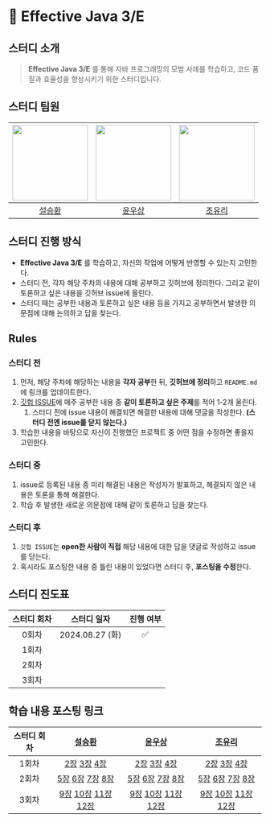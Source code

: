 # 📖 Effective Java 3/E
## 스터디 소개
> **Effective Java 3/E** 를 통해 자바 프로그래밍의 모범 사례를 학습하고, 코드 품질과 효율성을 향상시키기 위한 스터디입니다.

## 스터디 팀원
| [<img src="https://avatars.githubusercontent.com/u/128975440?v=4" width="150px">](https://github.com/SH-Seol) | [<img src="https://avatars.githubusercontent.com/u/68385605?v=4" width="150px">](https://github.com/Ywoosang) | [<img src="https://avatars.githubusercontent.com/u/113884028?v=4" width="150px">](https://github.com/jorippppong) |
| :---: | :---: | :---: |
| [설승환](https://github.com/SH-Seol) | [윤우상](https://github.com/Ywoosang) | [조유리](https://github.com/jorippppong) |

## 스터디 진행 방식
- **Effective Java 3/E** 를 학습하고, 자신의 작업에 어떻게 반영할 수 있는지 고민한다.
- 스터디 전, 각자 해당 주차의 내용에 대해 공부하고 깃허브에 정리한다. 그리고 같이 토론하고 싶은 내용을 깃허브 issue에 올린다.
- 스터디 때는 공부한 내용과 토론하고 싶은 내용 등을 가지고 공부하면서 발생한 의문점에 대해 논의하고 답을 찾는다.

## Rules
### 스터디 전
1. 먼저, 해당 주차에 해당하는 내용을 **각자 공부**한 뒤, **깃허브에 정리**하고 `README.md` 에 링크를 업데이트한다.
2. [깃헙 ISSUE](https://github.com/Backend-CS-Interview/Technical-Note/issues)에  매주 공부한 내용 중 **같이 토론하고 싶은 주제**를 적어 1-2개 올린다.
    1. 스터디 전에 issue 내용이 해결되면 해결한 내용에 대해 댓글을 작성한다. **(스터디 전엔 issue를 닫지 않는다.)**
3. 학습한 내용을 바탕으로 자신이 진행했던 프로젝트 중 어떤 점을 수정하면 좋을지 고민한다.

### 스터디 중
1. issue로 등록된 내용 중 미리 해결된 내용은 작성자가 발표하고, 해결되지 않은 내용은 토론을 통해 해결한다.
2. 학습 후 발생한 새로운 의문점에 대해 같이 토론하고 답을 찾는다.

### 스터디 후
1. `깃헙 ISSUE`는 **open한 사람이 직접** 해당 내용에 대한 답을 댓글로 작성하고 issue를 닫는다.
2. 혹시라도 포스팅한 내용 중 틀린 내용이 있었다면 스터디 후, **포스팅을 수정**한다.

## 스터디 진도표
| 스터디 회차 | 스터디 일자 | 진행 여부 |
| :---: | :---: | :---: |
| 0회차 | 2024.08.27 (화) | ✅ |
| 1회차 |  |  |
| 2회차 |  |  |
| 3회차 |  |  |

## 학습 내용 포스팅 링크
| 스터디 회차 | [설승환](https://github.com/SH-Seol) | [윤우상](https://github.com/Ywoosang) | [조유리](https://github.com/jorippppong) |
| :---: | :---: | :---: | :---: |
| 1회차 | [2장]() [3장]() [4장]() | [2장]() [3장]() [4장]() | [2장]() [3장]() [4장]() |
| 2회차 | [5장]() [6장]() [7장]() [8장]() | [5장]() [6장]() [7장]() [8장]() | [5장]() [6장]() [7장]() [8장]() |
| 3회차 | [9장]() [10장]() [11장]() [12장]() | [9장]() [10장]() [11장]() [12장]() | [9장]() [10장]() [11장]() [12장]() |